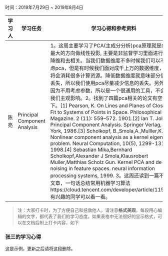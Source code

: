 时间：2019年7月29日 ~ 2019年8月4日

学习人|学习任务|学习心得和参考资料
------ | ------ | ------ 
陈亮 | Principal Component Analysis | 1。这周主要学习了PCA(主成分分析)pca原理就是向方差最大的方向做线性投影, 主要是非监督学习里面进行数据降维和去相关。当我们数据维度不多时候我们可以不用考虑pca，但是有时候我们面对成千上万的数据维度，这样将会消耗很多计算资源。降低数据维度就意味部分信息会丢失，所以我们使用pca尽量减少信息的丢失。另外pca因为不用考虑参数，所以是一个很通用的工具，不会受到我们主观影响。2。找到了四篇pca相关的论文有空读一下。[1] Pearson, K. On Lines and Planes of Closest Fit to Systems of Points in Space. Philosophical Magazine. 2 (11): 559–572. 1901.[2] Ian T. Jolliffe. Principal Component Analysis. Springer Verlag, New York, 1986.[3] Scholkopf, B.,Smola,A.,Mulller,K.-P. Nonlinear component analysis as a kernel eigenvalue problem. Neural Computation, 10(5), 1299-1319, 1998.[4] Sebastian Mika,Bernhard Scholkopf,Alexander J Smola,Klausrobert Muller,Matthias Scholz Gun. Kernel PCA and de-noising in feature spaces. neural information processing systems, 1999. 3。这周还读到一篇不错的文章，一句话总结常用机器学习算法https://cloud.tencent.com/developer/article/1155290 有兴趣的同学可以看一看。


> 注：大家打卡时，为了方便自己和拯救他人，请注意**格式美观**，每段用心编辑的文字，都代表了我们的学习态度。如果表格中无法很好的显示格式，可以在文档后附上打卡内容，如下

### 张三的学习心得
这是示例，更新之后请将这段删除。
